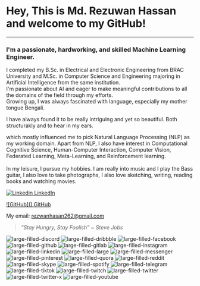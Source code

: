# Hey, This is Md. Rezuwan Hassan and welcome to my GitHub!

---

<h3>I'm a passionate, hardworking, and skilled Machine Learning Engineer.</h3>


I completed my B.Sc. in Electrical and Electronic Engineering from BRAC University and M.Sc. in Computer Science and Engineering majoring in Artificial Intelligence from the same institution. <br>
I'm passionate about AI and eager to make meaningful contributions to all the domains of the field through my efforts. <br>
Growing up, I was always fascinated with language, especially my mother tongue Bengali. 

I have always found it to be really intriguing and yet so beautiful. Both structurakly and to hear in my ears. 

which mostly influenced me to pick Natural Language Processing (NLP) as my working domain. Apart from NLP, I also have interest in Computational Cognitive Science, Human-Computer Interaction, Computer Vision, Federated Learning, Meta-Learning, and Reinforcement learning.
<br>
<br>
In my leisure, I pursue my hobbies. I am really into music and I play the Bass guitar, I also love to take photographs, I also love sketching, writing, reading books and watching movies.


[![Linkedin](https://i.sstatic.net/gVE0j.png) LinkedIn](https://bd.linkedin.com/in/md-rezuwan-hasan-04246416b)
&nbsp;

[![GitHub](<i class="fa-brands fa-github"></i>) GitHub](https://github.com/RezuwanHassan262)





My email: rezwanhasan262@gmail.com


<!--
**RezuwanHassan262/RezuwanHassan262** is a ✨ _special_ ✨ repository because its `README.md` (this file) appears on your GitHub profile.

Here are some ideas to get you started:

- 🔭 I’m currently working on ...
- 🌱 I’m currently learning ...
- 👯 I’m looking to collaborate on ...
- 🤔 I’m looking for help with ...
- 💬 Ask me about ...
- 📫 How to reach me: ...
- 😄 Pronouns: ...
- ⚡ Fun fact: ...
-->

> _“Stay Hungry, Stay Foolish” ~ Steve Jobs_

![large-filled-discord](large/filled/discord.svg)
![large-filled-dribbble](large/filled/dribbble.svg)
![large-filled-facebook](large/filled/facebook.svg)
![large-filled-github](large/filled/github.svg)
![large-filled-gitlab](large/filled/gitlab.svg)
![large-filled-instagram](large/filled/instagram.svg)
![large-filled-linkedin](large/filled/linkedin.svg)
![large-filled-large](large/filled/medium.svg)
![large-filled-messenger](large/filled/messenger.svg)
![large-filled-pinterest](large/filled/pinterest.svg)
![large-filled-quora](large/filled/quora.svg)
![large-filled-reddit](large/filled/reddit.svg)
![large-filled-skype](large/filled/skype.svg)
![large-filled-spotify](large/filled/spotify.svg)
![large-filled-telegram](large/filled/telegram.svg)
![large-filled-tiktok](large/filled/tiktok.svg)
![large-filled-twitch](large/filled/twitch.svg)
![large-filled-twitter](large/filled/twitter.svg)
![large-filled-twitter-x](large/filled/twitter-x.svg)
![large-filled-youtube](large/filled/youtube.svg)

